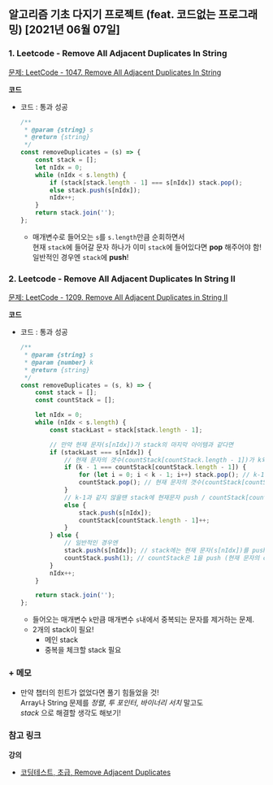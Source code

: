 ## 알고리즘 기초 다지기 프로젝트 (feat. 코드없는 프로그래밍) \[2021년 06월 07일\]

### **1.** Leetcode - Remove All Adjacent Duplicates In String

[문제: LeetCode - 1047. Remove All Adjacent Duplicates In String](https://leetcode.com/problems/remove-all-adjacent-duplicates-in-string/)

**코드**

-   코드 : 통과 성공

    ```js
    /**
     * @param {string} s
     * @return {string}
     */
    const removeDuplicates = (s) => {
        const stack = [];
        let nIdx = 0;
        while (nIdx < s.length) {
            if (stack[stack.length - 1] === s[nIdx]) stack.pop();
            else stack.push(s[nIdx]);
            nIdx++;
        }
        return stack.join('');
    };
    ```

    -   매개변수로 들어오는 `s`를 `s.length`만큼 순회하면서  
        현재 `stack`에 들어갈 문자 하나가 이미 `stack`에 들어있다면 **pop** 해주어야 함!  
        일반적인 경우엔 `stack`에 **push**!

### **2.** Leetcode - Remove All Adjacent Duplicates In String II

[문제: LeetCode - 1209. Remove All Adjacent Duplicates in String II](https://leetcode.com/problems/remove-all-adjacent-duplicates-in-string-ii/)

**코드**

-   코드 : 통과 성공

    ```js
    /**
     * @param {string} s
     * @param {number} k
     * @return {string}
     */
    const removeDuplicates = (s, k) => {
        const stack = [];
        const countStack = [];

        let nIdx = 0;
        while (nIdx < s.length) {
            const stackLast = stack[stack.length - 1];

            // 만약 현재 문자(s[nIdx])가 stack의 마지막 아이템과 같다면
            if (stackLast === s[nIdx]) {
                // 현재 문자의 갯수(countStack[countStack.length - 1])가 k와 같아지면 안되니까 k-1로 비교
                if (k - 1 === countStack[countStack.length - 1]) {
                    for (let i = 0; i < k - 1; i++) stack.pop(); // k-1 만큼 stack에서 pop
                    countStack.pop(); // 현재 문자의 갯수(countStack[countStack.length - 1])도 pop
                }
                // k-1과 같지 않을땐 stack에 현재문자 push / countStack[countStack.length - 1]은 ++
                else {
                    stack.push(s[nIdx]);
                    countStack[countStack.length - 1]++;
                }
            } else {
                // 일반적인 경우엔
                stack.push(s[nIdx]); // stack에는 현재 문자(s[nIdx])를 push
                countStack.push(1); // countStack은 1을 push (현재 문자의 count 초기화)
            }
            nIdx++;
        }

        return stack.join('');
    };
    ```

    -   들어오는 매개변수 `k`만큼 매개변수 `s`내에서 중복되는 문자를 제거하는 문제.
    -   2개의 stack이 필요!
        -   메인 stack
        -   중복을 체크할 stack 필요

### **+** 메모

-   만약 챕터의 힌트가 없었다면 풀기 힘들었을 것!  
    Array나 String 문제를 _정렬_, _투 포인터_, _바이너리 서치_ 말고도  
    _stack_ 으로 해결할 생각도 해보기!

### **참고 링크**

**강의**

-   [코딩테스트, 초급, Remove Adjacent Duplicates](https://youtu.be/EU7ISz76xjw)
